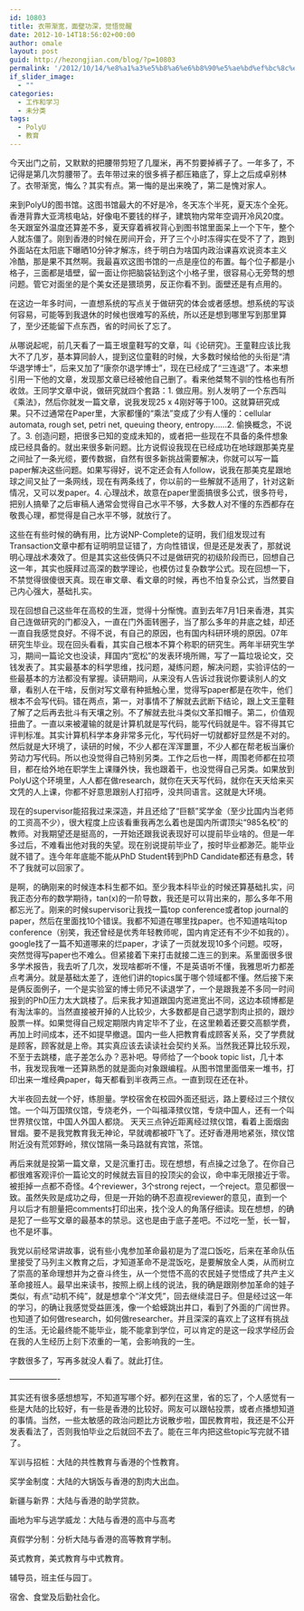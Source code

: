 ```yaml
---
id: 10803
title: 衣带渐宽，面壁功深，觉悟觉醒
date: 2012-10-14T18:56:02+00:00
author: omale
layout: post
guid: http://hezongjian.com/blog/?p=10803
permalink: '/2012/10/14/%e8%a1%a3%e5%b8%a6%e6%b8%90%e5%ae%bd%ef%bc%8c%e9%9d%a2%e5%a3%81%e5%8a%9f%e6%b7%b1%ef%bc%8c%e8%a7%89%e6%82%9f%e8%a7%89%e9%86%92/'
if_slider_image:
  - ""
categories:
  - 工作和学习
  - 未分类
tags:
  - PolyU
  - 教育
---
```

今天出门之前，又默默的把腰带剪短了几厘米，再不剪要掉裤子了。一年多了，不记得是第几次剪腰带了。去年带过来的很多裤子都压箱底了，穿上之后成卓别林了。衣带渐宽，悔么？其实有点。第一悔的是出来晚了，第二是愧对家人。

来到PolyU的图书馆。这图书馆最大的不好是冷，冬天冻个半死，夏天冻个全死。香港背靠大亚湾核电站，好像电不要钱的样子，建筑物内常年空调开冷风20度。冬天跟室外温度还算差不多，夏天穿着裤衩背心到图书馆里面呆上一个下午，整个人就冻僵了。刚到香港的时候在房间开会，开了三个小时冻得实在受不了了，跑到外面站在太阳底下曝晒10分钟才解冻，终于明白为啥国内政治课喜欢说资本主义冷酷，那是果不其然啊。我最喜欢这图书馆的一点是座位的布置。每个位子都是小格子，三面都是墙壁，留一面让你把脑袋钻到这个小格子里，很容易心无旁骛的想问题。管它对面坐的是个美女还是猥琐男，反正你看不到。面壁还是有点用的。

在这边一年多时间，一直想系统的写点关于做研究的体会或者感想。想系统的写谈何容易，可能等到我退休的时候也很难写的系统，所以还是想到哪里写到那里算了，至少还能留下点东西，省的时间长了忘了。

从哪说起呢，前几天看了一篇王垠童鞋写的文章，叫《论研究》。王童鞋应该比我大不了几岁，基本算同龄人，提到这位童鞋的时候，大多数时候给他的头衔是“清华退学博士”，后来又加了“康奈尔退学博士”，现在已经成了“三连退”了。本来想引用一下他的文章，发现那文章已经被他自己删了。看来他桀骜不驯的性格也有所收敛。王同学文章中说，做研究就四个套路：1. 做应用。别人发明了一个东西叫《乘法》，然后你就发一篇文章，说我发现25 x 4刚好等于100。这就算研究成果。只不过通常在Paper里，大家都懂的“乘法”变成了少有人懂的：cellular automata, rough set, petri net, queuing theory, entropy&#8230;&#8230;2. 偷换概念，不说了。3. 创造问题，把很多已知的变成未知的，或者把一些现在不具备的条件想象成已经具备的。就出来很多新问题。比方说假设我现在已经成功在地球跟那美克星之间扯了一条光缆，要传数据，自然有很多新挑战需要解决，你就可以写一篇paper解决这些问题。如果写得好，说不定还会有人follow，说我在那美克星跟地球之间又扯了一条网线，现在有两条线了，你以前的一些解就不适用了，针对这新情况，又可以发paper。4. 心理战术，故意在paper里面搞很多公式，很多符号，把别人搞晕了之后审稿人通常会觉得自己水平不够，大多数人对不懂的东西都存在敬畏心理，都觉得是自己水平不够，就放行了。

这些在有些时候的确有用，比方说NP-Complete的证明，我们组发现过有Transaction文章中都有证明明显证错了，方向性错误，但是还是发表了，那就说明心理战术凑效了。但是其实这些伎俩只不过是做研究的初级阶段而已，回想自己这一年，其实也膜拜过高深的数学理论，也模仿过复杂数学公式。现在回想一下，不禁觉得很傻很天真。现在审文章、看文章的时候，再也不怕复杂公式，当然要自己内心强大，基础扎实。

现在回想自己这些年在高校的生涯，觉得十分惭愧。直到去年7月1日来香港，其实自己连做研究的门都没入，一直在门外面转圈子，当了那么多年的井底之蛙，却还一直自我感觉良好。不得不说，有自己的原因，也有国内科研环境的原因。07年研究生毕业。现在回头看看，其实自己根本不算个称职的研究生。两年半研究生学习，期间一篇论文也没读，拜国内“宽松”的发表环境所赐，写了一篇垃圾论文，交钱发表了。其实最基本的科学思维，找问题，凝练问题，解决问题，实验评估的一些最基本的方法都没有掌握。读研期间，从来没有人告诉过我说你要读别人的文章，看别人在干啥，反倒对写文章有种抵触心里，觉得写paper都是在吹牛，他们根本不会写代码。错在两点，第一，对事情不了解就去武断下结论，跟上文王童鞋了解了之后再去批斗有天壤之别。不了解就去批斗类似文革扣帽子。第二，价值观扭曲了。一直以来被灌输的就是计算机就是写代码，能写代码就是牛。容不得其它评判标准。其实计算机科学本身非常多元化，写代码好一切就都好显然是不对的。然后就是大环境了，读研的时候，不少人都在浑浑噩噩，不少人都在帮老板当廉价劳动力写代码。所以也没觉得自己特别另类。工作之后也一样，周围老师都在拉项目，都在给外地在职学生上课赚外快，我也跟着干，也没觉得自己另类。如果放到PolyU这个环境里，人人都在做research，就你在天天写代码，就你在天天给来买文凭的人上课，你都不好意思跟别人打招呼，没共同语言。这就是大环境。

现在的supervisor能招我过来深造，并且还给了“巨额”奖学金（至少比国内当老师的工资高不少），很大程度上应该看重我再怎么着也是国内所谓顶尖“985名校”的教师。对我期望还是挺高的，一开始还跟我说表现好可以提前毕业啥的。但是一年多过后，不难看出他对我的失望。现在别说提前毕业了，按时毕业都渺茫。能毕业就不错了。连今年年底能不能从PhD Student转到PhD Candidate都还有悬念，转不了我就可以回家了。

是啊，的确刚来的时候连本科生都不如。至少我本科毕业的时候还算基础扎实，问我正态分布的数学期待，tan(x)的一阶导数，我还是可以背出来的，那么多年不用都忘光了。刚来的时候supervisor让我找一篇top conference或者top journal的paper，然后在里面找10个错误。我都不知道在哪里找paper。也不知道啥叫top conference（别笑，我还曾经是优秀年轻教师呢，国内肯定还有不少不如我的）。google找了一篇不知道哪来的烂paper，才读了一页就发现10多个问题。哎呀，突然觉得写paper也不难么。但紧接着下来打击就接二连三的到来。系里面很多很多学术报告，我去听了几次，发现啥都听不懂，不是英语听不懂，我雅思听力都差点考满分。就是基础太差了，连他们讲的topics属于哪个领域都不懂。然后接下来是俩反面例子，一个是实验室的博士师兄不读退学了，一个是跟我差不多同一时间报到的PhD压力太大跳楼了。后来我才知道跟国内宽进宽出不同，这边本硕博都是有淘汰率的。当然直接被开掉的人比较少，大多数都是自己退学割肉止损的，跟炒股票一样。如果觉得自己规定期限内肯定毕不了业，在这里赖着还要交高额学费，再加上时间成本，还不如提早撤退。国内一些人把教育看成顾客关系，交了学费就是顾客，顾客就是上帝。其实真应该去读读社会契约关系。当然我还算比较乐观，不至于去跳楼，底子差怎么办？恶补吧。导师给了一个book topic list，几十本书，我发现我唯一还算熟悉的就是面向对象跟编程。从图书馆里面借来一堆书，打印出来一堆经典paper，每天都看到半夜两三点。一直到现在还在补。

大半夜回去就一个好，练胆量。学校宿舍在校园外面还挺远，路上要经过三个殡仪馆。一个叫万国殡仪馆，专烧老外，一个叫福泽殡仪馆，专烧中国人，还有一个叫世界殡仪馆，中国人外国人都烧。 天天三点钟近距离经过殡仪馆，看着上面烟囱冒烟。要不是我党教育我无神论，早就魂都被吓飞了。还好香港用地紧张，殡仪馆附近没有荒郊野岭，殡仪馆隔一条马路就有宾馆，茶馆。

再后来就是投第一篇文章，又是沉重打击。现在想想，有点操之过急了。在你自己都很难客观评价一篇论文的时候就去盲目的投顶尖的会议，命中率无限接近于零。被拒掉一点都不奇怪。4个reviewer，3个strong reject，一个reject。意见都很一致。虽然失败是成功之母，但是一开始的确不忍直视reviewer的意见，直到一个月以后才有胆量把comments打印出来，找个没人的角落仔细读。现在想想，的确是犯了一些写文章的最基本的禁忌。这也是由于底子差吧。不过吃一堑，长一智，也不是坏事。

我党以前经常讲故事，说有些小鬼参加革命最初是为了混口饭吃，后来在革命队伍里接受了马列主义教育之后，才知道革命不是混饭吃，是要解放全人类，从而树立了崇高的革命理想并为之奋斗终生，从一个觉悟不高的农民娃子觉悟成了共产主义革命接班人。最早出来读书，按照上纲上线的说法，我的确是跟刚参加革命的娃子类似，有点“动机不纯”，就是想拿个“洋文凭”，回去继续混日子。但是经过这一年的学习，的确让我感觉受益匪浅，像一个蛤蟆跳出井口，看到了外面的广阔世界。也知道了如何做research，如何做researcher。并且深深的喜欢上了这样有挑战的生活。无论最终能不能毕业，能不能拿到学位，可以肯定的是这一段求学经历会在我的人生经历上刻下浓重的一笔，会影响我的一生。

字数很多了，写再多就没人看了。就此打住。

&#8212;&#8212;&#8212;&#8212;&#8212;&#8212;-

其实还有很多感想想写，不知道写哪个好。都列在这里，省的忘了，个人感觉有一些是大陆的比较好，有一些是香港的比较好。网友可以跟帖投票，或者点播想知道的事情。当然，一些太敏感的政治问题比方说散步啦，国民教育啦，我还是不公开发表看法了，否则我怕毕业之后就回不去了。能在三年内把这些topic写完就不错了。

军训与招桩：大陆的共性教育与香港的个性教育。

奖学金制度：大陆的大锅饭与香港的割肉大出血。

新疆与新界：大陆与香港的助学贷款。

画地为牢与逃学威龙：大陆与香港的高中与高考

真假学分制：分析大陆与香港的高等教育学制。

英式教育，美式教育与中式教育。

辅导员，班主任与园丁。

宿舍、食堂及后勤社会化。

&nbsp;